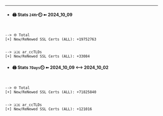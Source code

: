 

---
- #### 🖨️ **Stats** `24Hr`⏲️ ➼ 2024_10_09
```console


--> 🌐 Total
[+] New/ReNewed SSL Certs (ALL): +19752763


--> 🇦🇷 ar_ccTLDs
[+] New/ReNewed SSL Certs (ALL): +33084

```

- #### 🖨️ **Stats** `7Days`⏲️ ➼ 2024_10_09 <--> 2024_10_02
```console


--> 🌐 Total
[+] New/ReNewed SSL Certs (ALL): +71825840


--> 🇦🇷 ar_ccTLDs
[+] New/ReNewed SSL Certs (ALL): +121016

```

